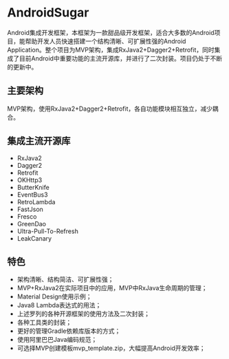 ﻿# AndroidSugar
Android集成开发框架，本框架为一款甜品级开发框架，适合大多数的Android项目，能帮助开发人员快速搭建一个结构清晰、可扩展性强的Android Application。整个项目为MVP架构，集成RxJava2+Dagger2+Retrofit，同时集成了目前Android中重要功能的主流开源库，并进行了二次封装。项目仍处于不断的更新中。

## 主要架构
MVP架构，使用RxJava2+Dagger2+Retrofit，各自功能模块相互独立，减少耦合。

## 集成主流开源库
* RxJava2
* Dagger2
* Retrofit
* OKHttp3
* ButterKnife
* EventBus3
* RetroLambda
* FastJson
* Fresco
* GreenDao
* Ultra-Pull-To-Refresh
* LeakCanary

## 特色
* 架构清晰、结构简洁、可扩展性强；
* MVP+RxJava2在实际项目中的应用，MVP中RxJava生命周期的管理；
* Material Design使用示例；
* Java8 Lambda表达式的用法；
* 上述罗列的各种开源框架的使用方法及二次封装；
* 各种工具类的封装；
* 更好的管理Gradle依赖库版本的方式；
* 使用阿里巴巴Java编码规范；
* 可选择MVP创建模板mvp_template.zip，大幅提高Android开发效率；
